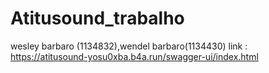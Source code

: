 # Atitusound_trabalho
wesley barbaro (1134832),wendel barbaro(1134430)
 link : https://atitusound-yosu0xba.b4a.run/swagger-ui/index.html
